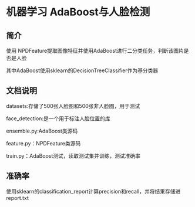 ﻿# 机器学习 AdaBoost与人脸检测
## 简介
使用 NPDFeature提取图像特征并使用AdaBoost进行二分类任务，判断该图片是否是人脸

其中AdaBoost使用sklearn的DecisionTreeClassifier作为基分类器

## 文档说明
datasets:存储了500张人脸图和500张非人脸图，用于测试

face_detection:是一个用于标注人脸位置的库

ensemble.py:AdaBoost类源码

feature.py：NPDFeature类源码

train.py：AdaBoost测试，读取测试集并训练，测试准确率

## 准确率
使用sklearn的classification_report计算precision和recall，并将结果存储进report.txt
